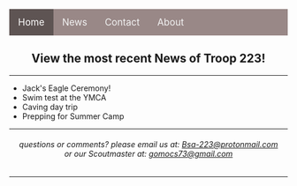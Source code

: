 <div class="topnav">
  <a class="active" href="#HOME">Home</a>
  <a href="https://troop223.github.io/NewsHub">News</a>
  <a href="#CONTACT">Contact</a>
  <a href="#ABOUT">About</a>
</div>

<h2>View the most recent News of Troop 223!</h2>

<hr>

  <div class="UlListLeft">

<ul>
  
<li>Jack's Eagle Ceremony!</li>

<li>Swim test at the YMCA</li>

<li>Caving day trip</li>

<li>Prepping for Summer Camp</li>

</ul>

</div>

<hr>

<h6>
questions or comments? please email us at: <a href="mailto:Bsa-223@protonmail.com">Bsa-223@protonmail.com </a> 
<br> or our Scoutmaster at: 
<a href="mailto:gomocs73@gmail.com">gomocs73@gmail.com</a>
</h6>

<hr>


<style>

body{

text-align: center;

  
}

.UlListLeft{

text-align: left;
    
  }

  .topnav {
  overflow: hidden;
  /*turns the background color on News, Contact, and about a color*/
  background-color: #998887;
  
}

.topnav a {
  float: left;
  color: #f2f2f2;
  text-align: center;
  padding: 14px 16px;
  text-decoration: none;
  font-size: 17px;
}

.topnav a:hover {
/* changes what color the background, text color when you hover over it*/
  background-color: darkgrey;
  color: white;
}

.topnav a.active {
/*changes the color of the 'Home' background, text color, respectivly*/
  background-color: #5e5453;
  color: white;
}

</style>
